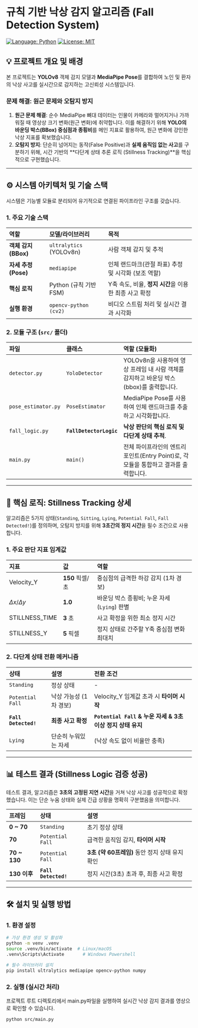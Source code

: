 # 규칙 기반 낙상 감지 알고리즘 (Fall Detection System)

[![Language: Python](https://img.shields.io/badge/Language-Python-blue.svg)](https://www.python.org/)
[![License: MIT](https://img.shields.io/badge/License-MIT-yellow.svg)](https://opensource.org/licenses/MIT)

## 💡 프로젝트 개요 및 배경

본 프로젝트는 **YOLOv8** 객체 감지 모델과 **MediaPipe Pose**를 결합하여 노인 및 환자의 낙상 사고를 실시간으로 감지하는 고신뢰성 시스템입니다.

### 문제 해결: 원근 문제와 오탐지 방지

1. **원근 문제 해결**: 순수 MediaPipe 뼈대 데이터는 인물이 카메라와 멀어지거나 가까워질 때 영상상 크기 변화(원근 변화)에 취약합니다. 이를 해결하기 위해 **YOLO의 바운딩 박스(BBox) 중심점과 종횡비**를 메인 지표로 활용하여, 원근 변화에 강인한 낙상 지표를 확보했습니다.
2. **오탐지 방지**: 단순히 넘어지는 동작(False Positive)과 **실제 움직임 없는 사고**를 구분하기 위해, 시간 기반의 **다단계 상태 추론 로직 (Stillness Tracking)**을 핵심적으로 구현했습니다.

---

## ⚙️ 시스템 아키텍처 및 기술 스택

시스템은 기능별 모듈로 분리되어 유기적으로 연결된 파이프라인 구조를 갖습니다.

### 1. 주요 기술 스택

| 역할 | 모델/라이브러리 | 목적 |
| :----- | :----- | :----- |
| **객체 감지 (BBox)** | `ultralytics` (YOLOv8n) | 사람 객체 감지 및 추적 |
| **자세 추정 (Pose)** | `mediapipe` | 인체 랜드마크(관절 좌표) 추정 및 시각화 (보조 역할) |
| **핵심 로직** | Python (규칙 기반 FSM) | Y축 속도, 비율, **정지 시간**을 이용한 최종 사고 확정 |
| **실행 환경** | `opencv-python (cv2)` | 비디오 스트림 처리 및 실시간 결과 시각화 |

### 2. 모듈 구조 (`src/` 폴더)

| 파일 | 클래스 | 역할 (모듈화) |
| :----- | :----- | :----- |
| `detector.py` | `YoloDetector` | YOLOv8n을 사용하여 영상 프레임 내 사람 객체를 감지하고 바운딩 박스(bbox)를 출력합니다. |
| `pose_estimator.py` | `PoseEstimator` | MediaPipe Pose를 사용하여 인체 랜드마크를 추출하고 시각화합니다. |
| `fall_logic.py` | **`FallDetectorLogic`** | **낙상 판단의 핵심 로직 및 다단계 상태 추적**. |
| `main.py` | `main()` | 전체 파이프라인의 엔트리 포인트(Entry Point)로, 각 모듈을 통합하고 결과를 출력합니다. |

---

## 🧠 핵심 로직: Stillness Tracking 상세

알고리즘은 5가지 상태(`Standing`, `Sitting`, `Lying`, `Potential Fall`, `Fall Detected!`)를 정의하며, 오탐지 방지를 위해 **3초간의 정지 시간**을 필수 조건으로 사용합니다.

### 1. 주요 판단 지표 임계값

| 지표 | 값 | 역할 |
| :----- | :----- | :----- |
| Velocity_Y | $\mathbf{150} \text{ 픽셀/초}$ | 중심점의 급격한 하강 감지 (1차 경보) |
| $\Delta x / \Delta y$ | $\mathbf{1.0}$ | 바운딩 박스 종횡비; 누운 자세(`Lying`) 판별 |
| STILLNESS_TIME | $\mathbf{3}$ 초 | 사고 확정을 위한 최소 정지 시간 |
| STILLNESS_Y | $\mathbf{5}$ 픽셀 | 정지 상태로 간주할 Y축 중심점 변화 최대치 |

### 2. 다단계 상태 전환 메커니즘

| 상태 | 설명 | 전환 조건 |
| :----- | :----- | :----- |
| `Standing` | 정상 상태 | - |
| `Potential Fall` | 낙상 가능성 (1차 경보) | Velocity_Y 임계값 초과 시 **타이머 시작** |
| **`Fall Detected!`** | **최종 사고 확정** | **`Potential Fall` & 누운 자세 & 3초 이상 정지 상태 유지** |
| `Lying` | 단순히 누워있는 자세 | (낙상 속도 없이 비율만 충족) |

---

## 📊 테스트 결과 (Stillness Logic 검증 성공)

테스트 결과, 알고리즘은 **3초의 고정된 지연 시간**을 거쳐 낙상 사고를 성공적으로 확정했습니다. 이는 단순 누움 상태와 실제 긴급 상황을 명확히 구분했음을 의미합니다.

| 프레임 | 상태 | 설명 |
| :----- | :----- | :----- |
| **0 ~ 70** | `Standing` | 초기 정상 상태 |
| **70** | `Potential Fall` | 급격한 움직임 감지, **타이머 시작** |
| **70 ~ 130** | `Potential Fall` | **3초 (약 60프레임)** 동안 정지 상태 유지 확인 |
| **130 이후** | **`Fall Detected!`** | 정지 시간(3초) 초과 후, 최종 사고 확정 |

---

## 🛠️ 설치 및 실행 방법

### 1. 환경 설정

```bash
# 가상 환경 생성 및 활성화
python -m venv .venv
source .venv/bin/activate  # Linux/macOS
.venv\Scripts\Activate       # Windows Powershell

# 필수 라이브러리 설치
pip install ultralytics mediapipe opencv-python numpy
```

### 2. 실행 (실시간 처리)
프로젝트 루트 디렉토리에서 main.py파일을 실행하여 실시간 낙상 감지 결과를 영상으로 확인할 수 있습니다. 

```bash
python src/main.py
```
